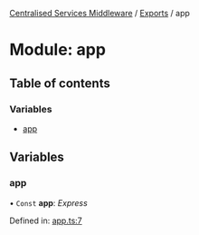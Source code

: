 [Centralised Services Middleware](../README.md) / [Exports](../modules.md) / app

# Module: app

## Table of contents

### Variables

- [app](app.md#app)

## Variables

### app

• `Const` **app**: *Express*

Defined in: [app.ts:7](https://github.com/pshaddel/ts-express-prisma-rest/blob/9ec69a2/src/app.ts#L7)
